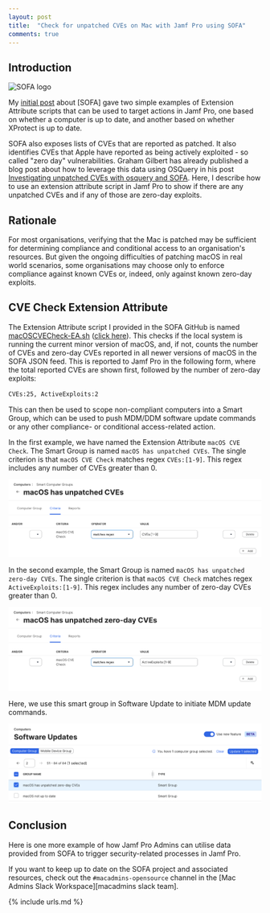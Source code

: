 ```yaml
---
layout: post
title:  "Check for unpatched CVEs on Mac with Jamf Pro using SOFA"
comments: true
---
```


## Introduction

![SOFA logo](https://sofa.macadmins.io/images/custom_logo.png)

My [initial post][1] about [SOFA] gave two simple examples of Extension Attribute scripts that can be used to target actions in Jamf Pro, one based on whether a computer is up to date, and another based on whether XProtect is up to date.

SOFA also exposes lists of CVEs that are reported as patched. It also identifies CVEs that Apple have reported as being actively exploited - so called "zero day" vulnerabilities. Graham Gilbert has already published a blog post about how to leverage this data using OSQuery in his post [Investigating unpatched CVEs with osquery and SOFA][2]. Here, I describe how to use an extension attribute script in Jamf Pro to show if there are any unpatched CVEs and if any of those are zero-day exploits.

## Rationale

For most organisations, verifying that the Mac is patched may be sufficient for determining compliance and conditional access to an organisation's resources. But given the ongoing difficulties of patching macOS in real world scenarios, some organisations may choose only to enforce compliance against known CVEs or, indeed, only against known zero-day exploits.

## CVE Check Extension Attribute

The Extension Attribute script I provided in the SOFA GitHub is named [macOSCVECheck-EA.sh][3] ([click here][3]). This checks if the local system is running the current minor version of macOS, and, if not, counts the number of CVEs and zero-day CVEs reported in all newer versions of macOS in the SOFA JSON feed. This is reported to Jamf Pro in the following form, where the total reported CVEs are shown first, followed by the number of zero-day exploits:

```txt
CVEs:25, ActiveExploits:2
```

This can then be used to scope non-compliant computers into a Smart Group, which can be used to push MDM/DDM software update commands or any other compliance- or conditional access-related action.

In the first example, we have named the Extension Attribute `macOS CVE Check`. The Smart Group is named `macOS has unpatched CVEs`. The single criterion is that `macOS CVE Check` matches regex `CVEs:[1-9]`. This regex includes any number of CVEs greater than 0.

![macOS has unpatched CVEs](/assets/images/macos-has-unpatched-cves.png)

In the second example, the Smart Group is named `macOS has unpatched zero-day CVEs`. The single criterion is that `macOS CVE Check` matches regex `ActiveExploits:[1-9]`. This regex includes any number of zero-day CVEs greater than 0.

![macOS has unpatched zero-day CVEs](/assets/images/macos-has-unpatched-0day-cves.png)

Here, we use this smart group in Software Update to initiate MDM update commands.

![Software Update Beta](/assets/images/software-update-beta-cves.png)

## Conclusion

Here is one more example of how Jamf Pro Admins can utilise data provided from SOFA to trigger security-related processes in Jamf Pro. 

If you want to keep up to date on the SOFA project and associated resources, check out the `#macadmins-opensource` channel in the [Mac Admins Slack Workspace][macadmins slack team].

[1]: https://grahamrpugh.com/2024/04/29/sofa-and-jamf-pro.html
[2]: https://grahamgilbert.com/blog/2024/05/03/investigating-unpatched-cves-with-osquery-and-sofa/
[3]: https://github.com/macadmins/sofa/blob/main/tool-scripts/macOSCVECheck-EA.sh

{% include urls.md %}
